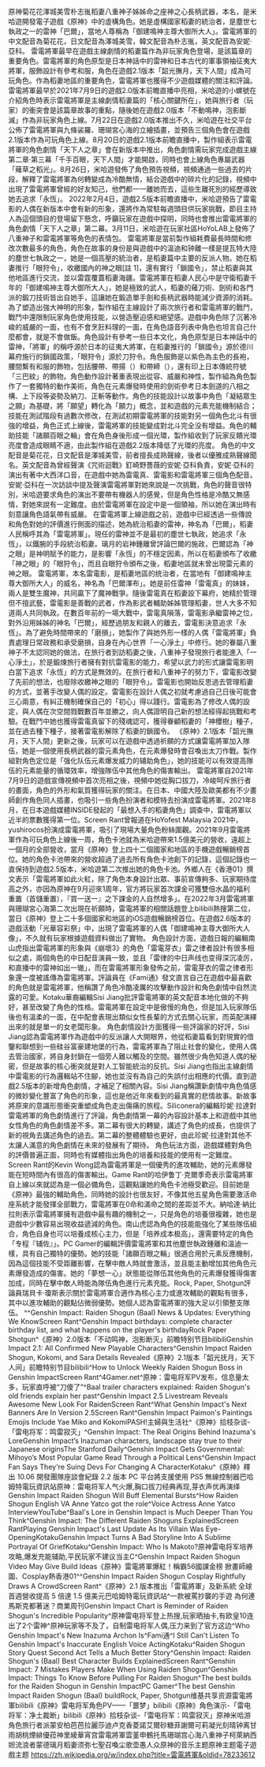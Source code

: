 原神菊花花澤城美雪朴志㣧稻妻八重神子姊姊命之座神之心長柄武器，本名，是米哈遊開發電子遊戲《原神》中的虛構角色。她是虛構國家稻妻的統治者，是塵世七執政之一的雷神「巴爾」，當地人尊稱為「御建鳴神主尊大御所大人」。雷電將軍的中文配音為菊花花，日文配音為澤城美雪，韓文配音為朴志㣧，英文配音為安妮·亞科。
雷電將軍最早在遊戲主線劇情的稻妻篇作為非玩家角色登場，是該篇章的重要角色。雷電將軍的角色原型是日本神話中的雷神和日本古代的軍事領袖征夷大將軍，服飾設計有參考和服，角色在遊戲2.1版本「韶光撫月，天下人間」成為可玩角色。作為稻妻地區的重要角色，雷電將軍也獲得不少遊戲媒體的關注和評論。
           雷電將軍最早於2021年7月9日的遊戲2.0版本前瞻直播中亮相，米哈遊的小螺號在介紹角色時表示雷電將軍是主線劇情稻妻篇的「核心關鍵所在」，她與旅行者（玩家）的衝突會是該篇章故事的重點，隨後她在遊戲2.0版本「不動鳴神，泡影斷滅」作為非玩家角色上線。7月22日在遊戲2.0版本推出不久，米哈遊在社交平台公佈了雷電將軍與九條裟羅、珊瑚宮心海的立繪插畫，並預告三個角色會在遊戲2.1版本作為可玩角色上線。8月20日的遊戲2.1版本前瞻直播中，製作組表示雷電將軍的角色劇情「天下人之章」會在新版本中推出，角色劇情需玩家完成遊戲主線第二章·第三幕「千手百眼，天下人間」才能開啟，同時也會上線角色專屬武器「薙草之稻光」。8月26日，米哈遊發佈了角色預告視頻，視頻通過一些過去的片段，解釋了雷電將軍為何轉變成為冷酷無情，結合遊戲中的碎片化的記錄，視頻中出現了雷電將軍曾經的好友知己，他們都一一離她而去，這些生離死別的經歷導致她去追求「永恆」。
2022年2月4日，遊戲2.5版本前瞻直播中，米哈遊預告了雷電影的人偶在新版本中會有新的形象，還將作為常駐每週頭目供玩家挑戰，節目主持人為這個頭目的登場留下懸念，呼籲玩家在遊戲中探明，同時也會推出雷電將軍的角色劇情「天下人之章」第二幕。3月11日，米哈遊在玩家社區HoYoLAB上發佈了八重神子和雷電將軍等角色的表情包。
雷電將軍是當前製作組耗費最長時間和修改次數最多的角色，角色在故事的身份是與遊戲中的溫迪和钟離一樣是提瓦特大陸的塵世七執政之一，她是一個高壓的統治者，是稻妻篇中主要的反派人物。她在稻妻推行「眼狩令」，收繳國內的神之眼[註 1]，還有實行「鎖國令」，禁止稻妻與其他地區進行交流，並以雷霆覆蓋稻妻海疆。雷電將軍在稻妻人民心中是守衛稻妻千年的「御建鳴神主尊大御所大人」，她是極致的武人，稻妻的薙刀術、劍術和各門派的鍛刀技術皆出自她手，這讓她在鍛造單手劍和長柄武器時能減少資源的消耗。為了塑造出強大神明的形象，製作組在主線設計了兩次旅行者和雷電將軍的戰鬥，戰鬥中還限制玩家角色使用技能，以營造壓迫感和絕望感。遊戲中角色除了沉著冷峻的威嚴的一面，也有不會烹飪料理的一面，在角色語音列表中角色也坦言自己什麼都會，就是不會做飯。角色設計有參考一些日本文化，角色原型是日本神話中的雷神，「將軍」的稱呼源於日本的征夷大將軍，在稻妻推行的「鎖國令」源於德川幕府施行的鎖國政策，「眼狩令」源於刀狩令。角色服飾是以紫色為主色的長袍，腰間繫有和服的飾物，包括腰帶、帶揚（）和帶締（），還有印上日本傳統符號「三巴紋」的飾物。角色動作設計著重表現出從容、威嚴和神性，製作組為角色製作了一套獨特的動作美術，角色在元素爆發時使用的劍術參考日本劍道的八相之構、上下段等姿勢及納刀、正斬等動作。角色的技能設計以故事中角色「凝結眾生之願」為基礎，將「願望」轉化為「願力」概念，並和遊戲的元素充能機制結合；技能在測試階段有過數次修改，在測試初期雷電將軍的技能對另一個角色北斗有很強的增益，角色正式上線後，雷電將軍的技能變成對北斗完全没有增益。角色的輔助技能「諸願百眼之輪」會在角色身後形成一個光環，製作組收到了玩家反饋光環亮度會造成眼睛不適，由此製作組在遊戲2.2版本降低了光環的亮度。
角色的中文配音是菊花花，日文配音是澤城美雪，前者擅長成熟聲線，後者以優雅成熟聲線聞名。英文配音為曾經聲演《咒術迴戰》釘崎野薔薇的安妮·亞科負責，安妮·亞科的演出有著中大西洋口音，在遊戲中她為雷電真、雷電影和雷電將軍三個角色配音。安妮·亞科在一次訪談中提及聲演雷電將軍對她來說是一次挑戰，角色的聲音很特別，米哈遊要求角色的演出不要帶有機器人的感覺，但是角色性格是冷酷又無感情，對她來說有一定難度。由於雷電將軍在設定中是一個領袖，所以她在演出時有刻意讓角色語氣帶有威嚴。
在雷電將軍上線遊戲之前，遊戲中已經透過一些傳說和角色對她的評價進行側面的描述，她為統治稻妻的雷神，神名為「巴爾」，稻妻人民稱呼其為「雷電將軍」。現任的雷神並不是最初的塵世七執政，她追求「永恆」，以鐵腕的手段統治稻妻。璃月的岩神鍾離曾評論巴爾的施政，巴爾認為「神之眼」是神明賦予的能力，是影響「永恆」的不穩定因素，所以在稻妻頒布了收繳「神之眼」的「眼狩令」，而且自眼狩令頒布之後，稻妻地區就未曾出現雷元素的神之眼。
雷電將軍，本名雷電影，是稻妻地區的统治者，在當地有「御建鳴神主尊大御所大人」的威名，神名為「巴爾澤布」。她是前任雷神「雷電真」的妹妹，兩人是雙生魔神，共同贏下了魔神戰爭。隨後雷電真在稻妻設下幕府，她精於管理但不擅武藝，雷電影是善戰的武者，作為影武者輔助姊姊管理稻妻，世人大多不知道兩人共同執政。在數百年前的一場大戰中，雷電真隕落，雷電影承繼雷神之位，對外沿用姊姊的神名「巴爾」，經歷過朋友和親人的離去，雷電影決意追求「永恆」。為了避免時間帶來的「磨損」，她製作了與她外形一樣的人偶「雷電將軍」負責處理日常政務和承受磨損，自身在內心世界「一心淨土」中修行。她的眷屬八重神子不太認同她的做法，在旅行者到訪稻妻之後，八重神子發現旅行者能進入「一心淨土」，於是鍛煉旅行者擁有對抗雷電影的能力，希望以武力的形式讓雷電影明白當下追求「永恆」的方式是無效的。在旅行者和八重神子的努力下，雷電影改變了先前的想法，也廢除收繳神之眼的「眼狩令」。雷電影也開始反思過去管理稻妻的方式，並著手改變人偶的設定。雷電影在設計人偶之初就考慮過自己日後可能會三心兩意，有糾正機制確保自己的「初心」得以踐行。雷電影為了修改人偶的設定，與人偶在次空間戮戰數百年並勝之，向人偶證明自己新的想法經得起挑戰和考驗。在戰鬥中她也獲得雷電真留下的殘魂認可，獲得眷顧稻妻的「神櫻樹」種子，並在過去種下種子，接著雷電影解除了稻妻的鎖國令。
《原神》2.1版本「韶光撫月，天下人間」更新之後，玩家可以在遊戲中透過祈願的方式讓雷電將軍加入隊伍，她是一個使用長柄武器的雷元素角色，在元素爆發時會召喚出太刀作戰。製作組對角色定位是「强化队伍元素爆发威力的辅助角色」，她的技能可以有效提高隊伍的元素能量的循環效率，增強隊伍中其他角色的傷害輸出。
雷電將軍自2021年7月9日的遊戲宣傳視頻中首次亮相之後，視頻中她從胸口拔刀，冷峻呵斥旅行者的畫面，角色的外形和氣質獲得玩家的關注。在日本、中國大陸及歐美都有不少畫師創作角色同人插畫，也吸引一些角色扮演者和模特去扮演成雷電將軍。2021年8月，在日本遊戲媒體INSIDE發起的「最想入手的稻妻角色」調查中，雷電將軍以近半的票數獲得第一位。Screen Rant曾報道在HoYofest Malaysia 2021中，yushirocos扮演成雷電將軍，吸引了現場大量角色粉絲圍觀。2021年9月雷電將軍作為可玩角色上線後一周，角色卡池就為米哈遊帶來1.5億美元的營收，遠超上一個月的全部營收，當月《原神》登上四十二個國家和地區的手機遊戲暢銷榜首位。她的角色卡池帶來的營收超過了過去所有角色卡池創下的記錄，這個記錄也一直保持到遊戲2.5版本，米哈遊第二次推出她的角色卡池。外鄉人在《香港01》撰文表示「雷電將軍如此火紅，除了角色本身設計出眾、事前宣傳夠多、玩家期待度高之外，亦因為原神在9月迎來1周年，官方將玩家首次課金可獲雙倍水晶的福利重置（首儲重置），『買一送一』之下課金的人自然增多」。在2022年3月雷電將軍與珊瑚宮心海第二次出現在祈願時，雷電將軍的相關話題登上bilibili熱搜第二位，當日《原神》登上二十多個國家和地區的iOS遊戲暢銷榜首位。在遊戲2.6版本的遊戲活動「光華容彩祭」中，出現了雷電將軍的人偶「御建鳴神主尊大御所大人像」，不久就有玩家根據遊戲資料做出了實物。
角色設計方面，遊戲日報的編輯南山虎指出雷電將軍的形象與《崩壞3》的角色「雷電芽衣」雷之律者設計有很多相似之處，兩個角色的中日配音演員一致，並且「雷律的中日声线也变得深沉凌厉，和直播中的雷神如出一辙」，而在雷電將軍形象發佈之前，雷電芽衣的雷之律者形象還一度被謠傳為雷電將軍。評論員在《Fami通》發文直言自己在遊戲中最喜歡的角色就是雷電將軍，他稱讚了角色冷酷凌厲的攻擊動作設計和角色劇情中自然流露的可愛。Kotaku華裔編輯Sisi Jiang批評雷電將軍的英文配音本地化做的不夠好，甚至改變了角色的性格。雷電將軍在設定中是傲慢的角色，但是加入玩家隊伍後也有溫柔的一面，在中配會表現出類似女性長輩的方式去關心玩家，而英配演繹出來的就是單一的女老闆形象。
角色劇情設計方面獲得一些評論家的好評，Sisi Jiang認為雷電將軍作為遊戲中的反派讓人大開眼界，他從稻妻篇看到對現實的借鑒和聯想到一些硅谷富豪建地堡的行為，雷電將軍為了阻止社會的變化，使用人偶去管治國家，將自身封鎖在一個旁人難以觸及的空間。雖然很少角色知道人偶的秘密，但是故事的核心衝突就是對人工智能統治的反抗。Sisi Jiang也指出主線劇情中雷電影的行為邏輯站不住腳，她也並沒有為自己的失誤付出相應的代價。直到遊戲2.5版本的新增角色劇情，才補足了相關內容。Sisi Jiang稱讚新劇情中角色情感的微妙變化豐富了角色的形象，這也是他近年來看到的最真實的悲情故事。新故事將原來的意識形態衝突重塑成角色走出傷痛的旅程。Siliconera的編輯珍妮·拉達對雷電將軍的角色劇情進行了評論，角色劇情第一幕的內容設計基本上和遊戲中其他女性角色的角色劇情差不多。第二幕有很大的轉變，講述了角色的成長，也提供了新的視角去講述角色的過去。第二幕的整體體驗也更好，由此珍妮·拉達對其他不太讓人滿意的角色劇情在未來的發展有了期待。
角色玩法方面，遊戲媒體對角色的評價普遍正面，同時也有媒體指出角色的培養和技能的使用有一定難度。Screen Rant的Kevin Wong認為雷電將軍是一個優秀的進攻輔助，她的元素爆發能在短時間內有很高的傷害輸出。Game Rant的哈伊鲁丁·克爾季奇表示雷電將軍自上線以來就認為是一個必備角色，這觀點讓她的角色卡池極受歡迎。目前她是《原神》最強的輔助角色，同時她的設計也很友好，不像其他五星角色需要激活命座系統才能發揮全部戰力，雷電將軍在0命和滿命之間的差距並不大。納哈達·納比拉則表示雷電將軍擁有遊戲中最有趣的機制之一，只是角色的培養很複雜，她也是遊戲中少數容易出現收益遞減的角色。南山虎認為角色的技能能強化了某些隊伍組合，角色自身也可以培養成核心主力，但是「培养成本极高」，還需要特定的角色「专程『辅佐』」。PC Gamer的編輯評價雷電將軍和其他塵世執政鍾離和溫迪一樣，具有自己獨特的優勢。她的技能「諸願百眼之輪」很適合用於元素反應機制，因為這個技能不受距離影響，在擊中敵人時就會激活，並且能主動增加其他角色元素爆發造成的傷害。她的「夢想一心」狀態能從隊伍其他角色的元素爆發獲得傷害加成，同時在擊中敵人時能為隊伍角色進行元素充能。Rock, Paper, Shotgun評論員瑞貝卡·瓊斯表示關於雷電將軍合適作為核心主力或進攻輔助的觀點有很多，其中以進攻輔助的觀點佔微弱優勢。她個人認為雷電將軍的強大足以引領整支隊伍。
^^Genshin Impact: Raiden Shogun (Baal) News & Updates: Everything We KnowScreen Rant^Genshin Impact birthdays: complete character birthday list, and what happens on the player's birthdayRock Paper Shotgun^《原神》2.0版本「不动鸣神，泡影断灭」前瞻特别节目bilibiliGenshin Impact 2.1: All Confirmed New Playable Characters^Genshin Impact Raiden Shogun, Kokomi, and Sara Details Revealed《原神》2.1版本「韶光抚月，天下人间」前瞻特别节目bilibili^How to Unlock Weekly Raiden Shogun Boss in Genshin ImpactScreen Rant^4Gamer.net^原神：雷电将军PV发布，信息量太多，玩家直呼被“刀傻了”^Baal trailer characters explained: Raiden Shogun's old friends explain her past^Genshin Impact 2.5 Livestream Reveals Awesome New Look For RaidenScreen Rant^What Genshin Impact's Next Banners Are In Version 2.5Screen Rant^Genshin Impact Paimon's Paintings Emojis Include Yae Miko and KokomiPASH!主婦與生活社^《原神》拾枝杂谈-「雷电将军：鸣雷寂灭」^Genshin Impact: The Real Origins Behind Inazuma's LoreGenshin Impact’s Inazuman characters, landscape stay true to their Japanese originsThe Stanford Daily^Genshin Impact Gets Governmental: Mihoyo’s Most Popular Game Read Through a Political Lens^Genshin Impact Fan Says They're Suing Devs For Changing A CharacterKotaku^《原神》釋出 10.06 開發團隊座談會紀錄 2.2 版本 PC 平台將支援使用 PS5 無線控制器巴哈姆特電玩資訊站原神：雷电将军人气火爆,胸口拔刀经典再现,芽衣声优再演绎Genshin Impact Raiden Shogun Will Buff Elemental Bursts^How Raiden Shogun English VA Anne Yatco got the role^Voice Actress Anne Yatco InterviewYouTube^Baal's Lore in Genshin Impact is Much Deeper Than You Think^Genshin Impact: The Different Raiden Shoguns ExplainedScreen RantPlaying Genshin Impact's Last Update As Its Villain Was Eye-OpeningKotakuGenshin Impact Turns A Bad Storyline Into A Sublime Portrayal Of GriefKotaku^Genshin Impact: Who Is Makoto?原神雷电将军培养攻略,爆发充能辅助,平民玩家不建议当主C^Genshin Impact Raiden Shogun Video May Give Build Ideas《原神》雷電將軍爆紅！稱霸56國課金榜 掀畫師繪圖、Cosplay熱香港01^^Genshin Impact Raiden Shogun Cosplay Rightfully Draws A CrowdScreen Rant^《原神》2.1 版本推出「雷電將軍」及新系統 全球首週營收提高 5 倍達 1.5 億美元巴哈姆特電玩資訊站^一款被罵抄襲的手遊 為何連馬斯克都著迷？商業周刊Genshin Impact Chart is Reminder of Raiden Shogun's Incredible Popularity^原神雷电将军登上热搜,玩家晒抽卡,有欧皇10连出了2个雷神^原神玩家等不及了，自制雷电将军人偶,压力来到了官方这边^Who Genshin Impact's New Inazuma Archon Is^Fami通^I Still Can't Listen To Genshin Impact's Inaccurate English Voice ActingKotaku^Raiden Shogun Story Quest Second Act Tells a Much Better Story^Genshin Impact: Raiden Shogun's (Baal) Best Character Builds ExplainedScreen Rant^Genshin Impact: 7 Mistakes Players Make When Using Raiden Shogun^Genshin Impact: Things To Know Before Pulling For Raiden Shogun^The best builds for the Raiden Shogun in Genshin ImpactPC Gamer^The best Genshin Impact Raiden Shogun (Baal) buildRock, Paper, Shotgun维基共享资源雷電將軍bilibili《原神》雷电将军角色PV——「噩梦」bilibili《原神》角色演示-「雷电将军：净土裁断」bilibili《原神》拾枝杂谈-「雷电将军：鸣雷寂灭」原神米哈游角色旅行者派蒙安柏芭芭拉麗莎迪卢克香菱諾艾爾砂糖菲謝爾可莉凝光刻晴钟离甘雨胡桃煙緋優菈神里綾華宵宫雷電將軍雲堇申鶴托馬珊瑚宫心海八重神子柯萊納西妲流浪者蒙德璃月稻妻须弥七聖召喚尘歌壶愚人众原神的音乐主题原神主题電子遊戲主题
https://zh.wikipedia.org/w/index.php?title=雷電將軍&oldid=78233612